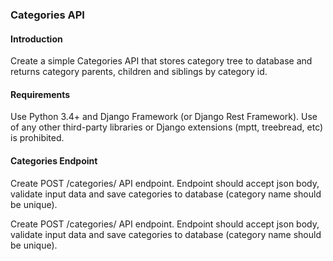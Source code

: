 ### Categories API

#### Introduction
Create a simple Categories API that stores category tree to database and returns category parents, children and siblings by category id.

#### Requirements
Use Python 3.4+ and Django Framework (or Django Rest Framework). 
Use of any other third-party libraries or Django extensions (mptt, treebread, etc) is prohibited.

#### Categories Endpoint
Create POST /categories/ API endpoint. Endpoint should accept json body, validate input data and save categories to database (category name should be unique).

Create POST /categories/ API endpoint. Endpoint should accept json body, validate input data and save categories to database (category name should be unique).


